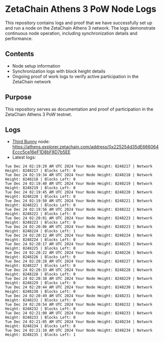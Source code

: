 # ZetaChain Athens 3 PoW Node Logs
This repository contains logs and proof that we have successfully set up and run a node on the ZetaChain Athens 3 network. The logs demonstrate continuous node operation, including synchronization details and performance.

## Contents
- Node setup information
- Synchronization logs with block height details
- Ongoing proof of work logs to verify active participation in the ZetaChain network

## Purpose
This repository serves as documentation and proof of participation in the ZetaChain Athens 3 PoW testnet.

## Logs

- [Third Bunny](https://thirdbunny.xyz/) node: https://athens.explorer.zetachain.com/address/0x225254d35dE666064Eccc5ce16eF1D8bF8D7b5EE
- Latest logs:
```
Tue Dec 24 02:19:29 AM UTC 2024 Your Node Height: 8248217 | Network Height: 8248217 | Blocks Left: 0
Tue Dec 24 02:19:34 AM UTC 2024 Your Node Height: 8248218 | Network Height: 8248218 | Blocks Left: 0
Tue Dec 24 02:19:40 AM UTC 2024 Your Node Height: 8248219 | Network Height: 8248219 | Blocks Left: 0
Tue Dec 24 02:19:45 AM UTC 2024 Your Node Height: 8248220 | Network Height: 8248220 | Blocks Left: 0
Tue Dec 24 02:19:50 AM UTC 2024 Your Node Height: 8248221 | Network Height: 8248221 | Blocks Left: 0
Tue Dec 24 02:19:56 AM UTC 2024 Your Node Height: 8248222 | Network Height: 8248222 | Blocks Left: 0
Tue Dec 24 02:20:01 AM UTC 2024 Your Node Height: 8248223 | Network Height: 8248223 | Blocks Left: 0
Tue Dec 24 02:20:06 AM UTC 2024 Your Node Height: 8248223 | Network Height: 8248224 | Blocks Left: 1
Tue Dec 24 02:20:12 AM UTC 2024 Your Node Height: 8248224 | Network Height: 8248224 | Blocks Left: 0
Tue Dec 24 02:20:17 AM UTC 2024 Your Node Height: 8248225 | Network Height: 8248225 | Blocks Left: 0
Tue Dec 24 02:20:22 AM UTC 2024 Your Node Height: 8248226 | Network Height: 8248226 | Blocks Left: 0
Tue Dec 24 02:20:28 AM UTC 2024 Your Node Height: 8248227 | Network Height: 8248227 | Blocks Left: 0
Tue Dec 24 02:20:33 AM UTC 2024 Your Node Height: 8248228 | Network Height: 8248228 | Blocks Left: 0
Tue Dec 24 02:20:38 AM UTC 2024 Your Node Height: 8248229 | Network Height: 8248229 | Blocks Left: 0
Tue Dec 24 02:20:44 AM UTC 2024 Your Node Height: 8248230 | Network Height: 8248230 | Blocks Left: 0
Tue Dec 24 02:20:49 AM UTC 2024 Your Node Height: 8248231 | Network Height: 8248231 | Blocks Left: 0
Tue Dec 24 02:20:54 AM UTC 2024 Your Node Height: 8248232 | Network Height: 8248232 | Blocks Left: 0
Tue Dec 24 02:21:00 AM UTC 2024 Your Node Height: 8248233 | Network Height: 8248233 | Blocks Left: 0
Tue Dec 24 02:21:05 AM UTC 2024 Your Node Height: 8248234 | Network Height: 8248234 | Blocks Left: 0
Tue Dec 24 02:21:10 AM UTC 2024 Your Node Height: 8248234 | Network Height: 8248235 | Blocks Left: 1
```
